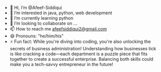 - 👋 Hi, I’m @Afeef-Siddiqui
- 👀 I’m interested in java, python, web development
- 🌱 I’m currently learning python
- 💞️ I’m looking to collaborate on ...
- 📫 How to reach me afeefsiddiqui2@gmail.com
- 😄 Pronouns: "he/him/his"
- ⚡ Fun fact: While you're diving into coding, you're also unlocking the secrets of business administration! Understanding how businesses tick is like cracking a code—each department is a puzzle piece that fits together to create a successful enterprise. Balancing both skills could make you a tech-savvy entrepreneur in the future!

<!---
Afeef-S/Afeef-S is a ✨ special ✨ repository because its `README.md` (this file) appears on your GitHub profile.
You can click the Preview link to take a look at your changes.
--->
